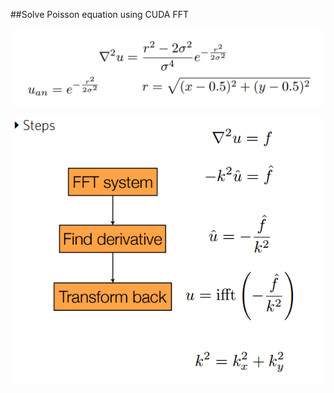 ##Solve Poisson equation using CUDA FFT


 ![image](https://github.com/wangjinlong9788/Solve-Poisson-equation-using-CUDA-FFT/blob/master/Possion.PNG)


![image](https://github.com/wangjinlong9788/Solve-Poisson-equation-using-CUDA-FFT/blob/master/step.PNG)
